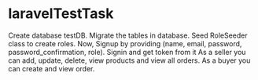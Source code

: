 # laravelTestTask

Create database testDB.
Migrate the tables in database.
Seed RoleSeeder class to create roles.
Now, Signup by providing (name, email, password, password_confirmation, role).
Signin and get token from it
As a seller you can add, update, delete, view products and view all orders.
As a buyer you can create and view order.
